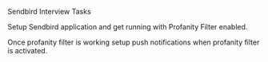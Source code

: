 Sendbird Interview Tasks

Setup Sendbird application and get running with Profanity Filter enabled.

Once profanity filter is working setup push notifications when profanity filter is activated.

